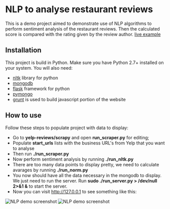 # NLP to analyse restaurant reviews

This is a demo project aimed to demonstrate use of NLP algorithms to perform sentiment analysis of the restaurant reviews.
Then the calculated score is compared with the rating given by the review author. [live example](http://nlp-demo.desurus.com/)

Installation
-----

This project is build in Python. Make sure you have Python 2.7+ installed on your system.
You will also need:
* [nltk](http://www.nltk.org/) library for python
* [mongodb](https://www.mongodb.com/download-center?jmp=docs#community)
* [flask](http://flask.pocoo.org/) framework for python
* [pymongo](https://api.mongodb.com/python/current/)
* [grunt](http://gruntjs.com/) is used to build javascript portion of the website

How to use
-----

Follow these steps to populate project with data to display:
* Go to **yelp-reviews/scrapy** and open **run_scraper.py** for editing;
* Populate **start_urls** lists with the business URL's from Yelp that you want to analyse
* Then run **./run_scraper.py**
* Now perform sentiment analysis by running **./run_nltk.py**
* There are too many data points to display pretty, we need to calculate avarages by running **./run_norm.py**
* You now should have all the data necessary in the mongodb to display. We just need to run the server. Run **sudo ./run_server.py > /dev/null 2>&1 &** to start the server. 
* Now you can visit http://127.0.0.1 to see something like this:

![NLP demo screenshot](https://lh3.googleusercontent.com/qZobNEFbmJvWoXjwgmWAJiua4yBhun1NhXSttnSwmBCZJDJRpFKsZDcxVDUhzXAfVz0NmRM2QTG2EjZBnavL_2feeV-Z_vqyPU-BJ8qlhn7KSqlLS86qTEEVezxL-AWDMcOKN68nMRxD_Y8oJZ5DAjyTzgxt_A_z4JB78Y2EJoLlEDNm1weAl2dzqG_KL3KzJ44kG3MKwkE7tP_7OlMghO7498yppT8DU2hf43UGpaxrXjzIPGEurczgqCnDjMFYNsncIK_kxFBi9xuO1osW0e3psaAcdHml4R0JVSWEDx54kds6n63C1gUQfas3wRjuhlCn-M7aFVxDda9xQfgqddglvJcn2KSuOqjrFskYUocWKGwjiX7QIZhCZ_pHaQYQc_CAJI2l5uMfpWBgqHzO-DHgweT7sUFhpLbZM425XxO1gbVEAgrK9A1QxCTGgWWHtrnn_EjY73wNUp33_j1IYZVXbIsAw7l5x0zIJR_tyvZk3dQN0IHpu3H-FIE4M_WUV0iB_kAnvlXK7_nUAO5NUrstuYtBoOTyh2xT9mEu3kxcyb5G38w11VYHmvVqBNISXHoKgUkahjrr51bSz2v6guKNnxYxAmcv=w2000-h880-no 'NLP demo screenshot')
![NLP demo screenshot](https://lh3.googleusercontent.com/PY3_A65V97p2ooaX3zNAfCWSJ8SKvIW4g5NPnyazyD22Gvb3eNBfDNmb0LxDdw3Sx3rcj72Uk9XipXlQ25U5WKgYVaCODDRR4qR26F1yEGFySOGi1Oz1T6qXPv5Dil2O-VxKGDbOv-cjLpnPj_80P7mXjvHffKngcBAif2Eq3Z3uLafXp9MyhhpjAexP64Ty1jlyvE8hIRE8ay_9zqoqZAol0lMdsBzhtAB6w9qWY1Q2lhZ1UiViKj5S7pAo0eSQJiu3cmqIxWtyUAoDgvV4WrVg9TpSc058q7ycN1P_8yksaFl-PpeTFZ9RkItx7roMCHpGM6uGzp6lx1utEN6IqSgzss7Xi0bmISrf2ZE7kJuf9-RX_U4oP3wz2khKFMbsfdx_RtuvSHpMDeEoB3FJTJ7tLnAcj1og2GbZD2vkWahYpJkFsXBApFaQKIFHasqMfYdRRmQwBZVcrF1tNf0OlLqNsHjDKpBYIMcIw26CW_8rSyD73rstsTH8CdRZx30lBCaO6BKVpamzlYQ2bSsdDFu8tJlv4rzpF_HmlDOVm0mPAkjqjlrfO-Wt7iq-pmlPpDohcBzRW2AL60xHHfnKQTkorCsAU4H_=w2000-h1774-no 'NLP demo screenshot')